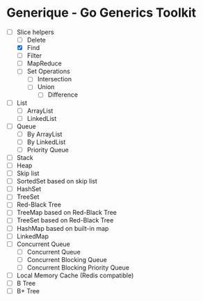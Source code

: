 # Generique - Go Generics Toolkit

- [ ] Slice helpers
  - [ ] Delete
  - [X] Find
  - [ ] Filter
  - [ ] MapReduce
  - [ ] Set Operations
    - [ ] Intersection
    - [ ] Union
      - [ ] Difference
- [ ] List
  - [ ] ArrayList
  - [ ] LinkedList
- [ ] Queue
  - [ ] By ArrayList
  - [ ] By LinkedList
  - [ ] Priority Queue
- [ ] Stack
- [ ] Heap
- [ ] Skip list
- [ ] SortedSet based on skip list
- [ ] HashSet
- [ ] TreeSet
- [ ] Red-Black Tree
- [ ] TreeMap based on Red-Black Tree
- [ ] TreeSet based on Red-Black Tree
- [ ] HashMap based on built-in map
- [ ] LinkedMap
- [ ] Concurrent Queue
  - [ ] Concurrent Queue
  - [ ] Concurrent Blocking Queue
  - [ ] Concurrent Blocking Priority Queue
- [ ] Local Memory Cache (Redis compatible)
- [ ] B Tree
- [ ] B+ Tree
